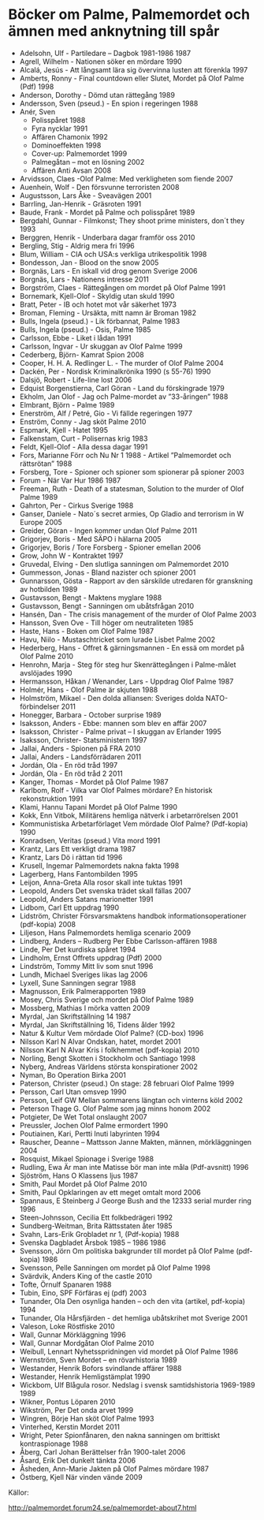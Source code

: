# Böcker om Palme, Palmemordet och ämnen med anknytning till spår
* Adelsohn, Ulf - Partiledare – Dagbok 1981-1986 1987
* Agrell, Wilhelm - Nationen söker en mördare 1990 
* Alcalá, Jesús - Att långsamt lära sig övervinna lusten att förenkla 1997
* Amberts, Ronny - Final countdown eller Slutet, Mordet på Olof Palme (Pdf) 1998 
* Anderson, Dorothy - Dömd utan rättegång 1989
* Andersson, Sven (pseud.) - En spion i regeringen 1988
* Anér, Sven 
  * Polisspåret 1988
  * Fyra nycklar 1991 
  * Affären Chamonix 1992 
  * Dominoeffekten 1998 
  * Cover-up: Palmemordet	1999 
  * Palmegåtan – mot en lösning 2002 
  * Affären Anti Avsan 2008 
* Arvidsson, Claes -Olof Palme: Med verkligheten som fiende 2007 
* Auenhein, Wolf - Den försvunne terroristen 2008 
* Augustsson, Lars Åke - Sveavägen 2001 
* Barrling, Jan-Henrik - Gräsroten 1991 
* Baude, Frank - Mordet på Palme och polisspåret 1989 
* Bergdahl, Gunnar - Filmkonst; They shoot prime ministers, don´t they 1993 
* Berggren, Henrik - Underbara dagar framför oss  2010 
* Bergling, Stig - Aldrig mera fri 1996 
* Blum, William - CIA och USA:s verkliga utrikespolitik 1998 
* Bondesson, Jan - Blood on the snow 2005 
* Borgnäs, Lars - En iskall vid drog genom Sverige 2006 
* Borgnäs, Lars - Nationens intresse 2011 
* Borgström, Claes - Rättegången om mordet på Olof Palme 1991 
* Bornemark, Kjell-Olof - Skyldig utan skuld 1990 
* Bratt, Peter - IB och hotet mot vår säkerhet 1973 
* Broman, Fleming - Ursäkta, mitt namn är Broman 1982 
* Bulls, Ingela (pseud.) - Lik förbannat, Palme 1983 
* Bulls, Ingela (pseud.) - Osis, Palme 1985 
* Carlsson, Ebbe - Liket i lådan 1991 
* Carlsson, Ingvar - Ur skuggan av Olof Palme 1999 
* Cederberg, Björn- Kamrat Spion 2008 
* Cooper, H. H. A. Redlinger L. - The murder of Olof Palme 2004 
* Dackén, Per - Nordisk Kriminalkrönika 1990 (s 55-76) 1990 
* Dalsjö, Robert - Life-line lost 2006 
* Edquist Borgenstierna, Carl Göran - Land du förskingrade 1979 
* Ekholm, Jan Olof - Jag och Palme-mordet av ”33-åringen” 1988 
* Elmbrant, Björn - Palme 1989 
* Enerström, Alf / Petré, Gio - Vi fällde regeringen  1977 
* Enström, Conny - Jag sköt Palme 2010 
* Espmark, Kjell - Hatet 1995 
* Falkenstam, Curt - Polisernas krig 1983 
* Feldt, Kjell-Olof - Alla dessa dagar 1991 
* Fors, Marianne Förr och Nu Nr 1 1988 - Artikel ”Palmemordet och rättsrötan”  1988 
* Forsberg, Tore - Spioner och spioner som spionerar på spioner 2003 
* Forum - När Var Hur 1986 1987 
* Freeman, Ruth - Death of a statesman, Solution to the murder of Olof Palme 1989 
* Gahrton, Per - Cirkus Sverige 1988 
* Ganser, Daniele - Nato´s secret armies, Op Gladio and terrorism in W Europe 2005 
* Greider, Göran - Ingen kommer undan Olof Palme	2011 
* Grigorjev, Boris - Med SÄPO i hälarna    	 2005 
* Grigorjev, Boris / Tore Forsberg - Spioner emellan  2006 
* Grow, John W - Kontraktet  1997 
* Gruvedal, Elving - Den slutliga sanningen om Palmemordet  2010 
* Gummesson, Jonas - Bland nazister och spioner   2001 
* Gunnarsson, Gösta - Rapport av den särskilde utredaren för granskning av hotbilden  1989 
* Gustavsson, Bengt - Maktens myglare  1988 
* Gustavsson, Bengt - Sanningen om ubåtsfrågan   2010 
* Hansén, Dan - The crisis management of the murder of Olof Palme  2003 
* Hansson, Sven Ove - Till höger om neutraliteten  1985 
* Haste, Hans - Boken om Olof Palme  1987 
* Havu, Niilo - Mustaschtricket som lurade Lisbet Palme  2002 
* Hederberg, Hans - Offret & gärningsmannen - En essä om mordet på Olof Palme 2010 
* Henrohn, Marja - Steg för steg hur Skenrättegången i Palme-målet avslöjades  1990 
* Hermansson, Håkan / Wenander, Lars - Uppdrag Olof Palme  1987 
* Holmér, Hans - Olof Palme är skjuten  1988 
* Holmström, Mikael - Den dolda alliansen: Sveriges dolda NATO-förbindelser 2011 
* Honegger, Barbara - October surprise  1989 
* Isaksson, Anders - Ebbe: mannen som blev en affär  2007 
* Isaksson, Christer - Palme privat – I skuggan av Erlander  1995 
* Isaksson, Christer- Statsministern  1997 
* Jallai, Anders - Spionen på FRA  2010 
* Jallai, Anders - Landsförrädaren  2011 
* Jordán, Ola - En röd tråd  1997 
* Jordán, Ola - En röd tråd 2  2011 
* Kanger, Thomas - Mordet på Olof Palme  1987 
* Karlbom, Rolf - Vilka var Olof Palmes mördare? En historisk rekonstruktion 1991 
* Klami, Hannu Tapani      Mordet på Olof Palme  1990 
* Kokk, Enn Vitbok,      Militärens hemliga nätverk i arbetarrörelsen  2001 
* Kommunistiska Arbetarförlaget       Vem mördade Olof Palme? (Pdf-kopia)     1990 
* Konradsen, Veritas (pseud.)        Vita mord  1991 
* Krantz, Lars       Ett verkligt drama  1987 
* Krantz, Lars       Dö i rättan tid  1996 
* Krusell, Ingemar        Palmemordets nakna fakta  1998 
* Lagerberg, Hans        Fantombilden  1995 
* Leijon, Anna-Greta       Alla rosor skall inte tuktas  1991 
* Leopold, Anders       Det svenska trädet skall fällas  2007 
* Leopold, Anders        Satans marionetter  1991 
* Lidbom, Carl        Ett uppdrag  1990 
* Lidström, Christer Försvarsmaktens handbok informationsoperationer (pdf-kopia) 2008 
* Liljeson, Hans        Palmemordets hemliga scenario  2009 
* Lindberg, Anders – Rudberg Per         Ebbe Carlsson-affären  1988 
* Linde, Per         Det kurdiska spåret  1994 
* Lindholm, Ernst        Offrets uppdrag (Pdf)  2000 
* Lindström, Tommy        Mitt liv som snut  1996 
* Lundh, Michael         Sveriges likas lag  2006 
* Lyxell, Sune        Sanningen segrar  1988 
* Magnusson, Erik         Palmerapporten 	 1989 
* Mosey, Chris        Sverige och mordet på Olof Palme  1989 
* Mossberg, Mathias      I mörka vatten  2009 
* Myrdal, Jan        Skriftställning 14  1987 
* Myrdal, Jan        Skriftställning 16, Tidens ålder  1992 
* Natur & Kultur        Vem mördade Olof Palme? (CD-box)  1996 
* Nilsson Karl N Alvar       Ondskan, hatet, mordet  2001 
* Nilsson Karl N Alvar       Kris i folkhemmet (pdf-kopia)  2010 
* Norling, Bengt       Skotten i Stockholm och Santiago  1998 
* Nyberg, Andreas         Världens största konspirationer  2002 
* Nyman, Bo         Operation Birka  2001 
* Paterson, Christer (pseud.)       On stage: 28 februari Olof Palme  1999 
* Persson, Carl        Utan omsvep  1990 
* Persson, Leif GW         Mellan sommarens längtan och vinterns köld  2002 
* Peterson Thage G.       Olof Palme som jag minns honom  2002 
* Potgieter, De Wet        Total onslaught  2007 
* Preussler, Jochen        Olof Palme ermordert  1990 
* Poutiainen, Kari, Pertti         Inuti labyrinten  1994 
* Rauscher, Deanne – Mattsson Janne        Makten, männen, mörkläggningen	2004 
* Rosquist, Mikael        Spionage i Sverige  1988 
* Rudling, Ewa        Är man inte Matisse bör man inte måla (Pdf-avsnitt)  1996 
* Sjöström, Hans O        Klassens ljus  1987 
* Smith, Paul         Mordet på Olof Palme  2010 
* Smith, Paul         Opklaringen av ett meget omtalt mord  2006 
* Spannaus, E Steinberg J        George Bush and the 12333 serial murder ring    1996 
* Steen-Johnsson, Cecilia         Ett folkbedrägeri  1992 
* Sundberg-Weitman, Brita         Rättsstaten åter  1985 
* Svahn, Lars-Erik         Grobladet nr 1, (Pdf-kopia)  1988 
* Svenska Dagbladet          Årsbok 1985 – 1986  1986 
* Svensson, Jörn Om politiska bakgrunder till mordet på Olof Palme (pdf-kopia) 1986 
* Svensson, Pelle         Sanningen om mordet på Olof Palme  1998 
* Svärdvik, Anders         King of the castle  2010 
* Tofte, Örnulf          Spanaren  1988  
* Tubin, Eino, SPF         Förfäras ej (pdf)  2003 
* Tunander, Ola         Den osynliga handen – och den vita (artikel, pdf-kopia)   1994 
* Tunander, Ola         Hårsfjärden - det hemliga ubåtskrihet mot Sverige 	 2001 
* Valeson, Loke         Röstfiske  2010 
* Wall, Gunnar          Mörkläggning  1996 
* Wall, Gunnar          Mordgåtan Olof Palme  2010 
* Weibull, Lennart        Nyhetsspridningen vid mordet på Olof Palme  1986 
* Wernström, Sven        Mordet – en rövarhistoria  1989 
* Westander, Henrik          Bofors svindlande affärer  1988 
* Westander, Henrik         Hemligstämplat  1990 
* Wickbom, Ulf      Blågula rosor. Nedslag i svensk samtidshistoria 1969-1989 1989 
* Wikner, Pontus         Löparen  2010 
* Wikström, Per         Det onda arvet  1999 
* Wingren, Börje         Han sköt Olof Palme  1993 
* Vinterhed, Kerstin        Mordet  2011 
* Wright, Peter Spionfånaren, den nakna sanningen om brittiskt kontraspionage 1988 
* Åberg, Carl Johan         Berättelser från 1900-talet  2006 
* Åsard, Erik         Det dunkelt tänkta  2006 
* Åsheden, Ann-Marie         Jakten på Olof Palmes mördare  1987 
* Östberg, Kjell         När vinden vände  2009

Källor:

http://palmemordet.forum24.se/palmemordet-about7.html
